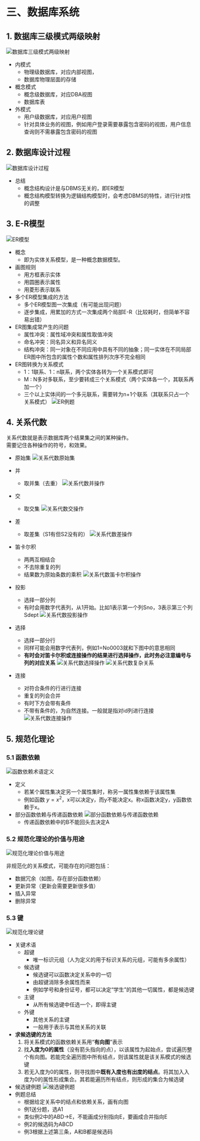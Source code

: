 # 三、数据库系统

## 1. 数据库三级模式两级映射

![数据库三级模式两级映射](../../img/软考/数据库三级模式两级映射.jpg)

- 内模式
	- 物理级数据库，对应内部视图，
	- 数据库物理层面的存储
- 概念模式
	- 概念级数据库，对应DBA视图
	- 数据库表
- 外模式
	- 用户级数据库，对应用户视图
	- 针对具体业务的视图，例如用户登录需要暴露包含密码的视图，用户信息查询则不需暴露包含密码的视图

## 2. 数据库设计过程

![数据库设计过程](../../img/软考/数据库设计过程.jpg)

- 总结
	- 概念结构设计是与DBMS无关的，即ER模型
	- 概念结构模型转换为逻辑结构模型时，会考虑DBMS的特性，进行针对性的调整

## 3. E-R模型

![ER模型](../../img/软考/ER模型.jpg)

- 概念
	- 即为实体关系模型，是一种概念数据模型。
- 画图规则
	- 用方框表示实体
	- 用圆圈表示属性
	- 用菱形表示联系
- 多个ER模型集成的方法
	- 多个ER模型图一次集成（有可能出现问题）
	- 逐步集成，用累加的方式一次集成两个局部E-R（比较耗时，但简单不容易出错）
- ER图集成常产生的问题
	- 属性冲突：属性域冲突和属性取值冲突
	- 命名冲突：同名异义和异名同义
	- 结构冲突：同一对象在不同应用中具有不同的抽象；同一实体在不同局部ER图中所包含的属性个数和属性排列次序不完全相同
- ER图转换为关系模式
	- 1：1联系、1：n联系，两个实体各转为一个关系模式即可
	- M : N多对多联系，至少要转成三个关系模式（两个实体各一个，其联系再加一个）
	- 三个以上实体间的一个多元联系，需要转为n+1个联系（其联系只占一个关系模式）
	![ER例题](../../img/软考/ER例题.jpg)

## 4. 关系代数

关系代数就是表示数据库两个结果集之间的某种操作。  
需要记住各种操作的符号，和效果。
- 原始集
![关系代数原始集](../../img/软考/关系代数原始集.jpg)

- 并
	- 取并集（去重）
	![关系代数并操作](../../img/软考/关系代数并操作.jpg)
- 交
	- 取交集
	![关系代数交操作](../../img/软考/关系代数交操作.jpg)
- 差
	- 取差集（S1有但S2没有的）
	![关系代数差操作](../../img/软考/关系代数差操作.jpg)
- 笛卡尔积
	- 两两互相结合
	- 不去除重复的列
	- 结果数为原始条数的乘积
	![关系代数笛卡尔积操作](../../img/软考/关系代数笛卡尔积操作.jpg)
- 投影
	- 选择一部分列
	- 有时会用数字代表列，从1开始。比如1表示第一个列Sno，3表示第三个列Sdept
	![关系代数投影操作](../../img/软考/关系代数投影操作.jpg)
- 选择
	- 选择一部分行
	- 同样可能会用数字代表列，例如1=No0003就和下图中的意思相同
	- **有时会对笛卡尔积或连接操作的结果进行选择操作，此时务必注意编号与列的对应关系**
	![关系代数选择操作](../../img/软考/关系代数选择操作.jpg)
	![关系代数复杂关系](../../img/软考/关系代数复杂关系.jpg)
- 连接
	- 对符合条件的行进行连接
	- 重复的列会合并
	- 有时下方会带有条件
	- 不带有条件的，为自然连接。一般就是指对id列进行连接
	![关系代数连接操作](../../img/软考/关系代数连接操作.jpg)

## 5. 规范化理论

### 5.1 函数依赖

![函数依赖术语定义](../../img/软考/函数依赖术语定义.jpg)
- 定义
	- 若某个属性集决定另一个属性集时，称另一属性集依赖于该属性集
	- 例如函数 $y=x^2$，x可以决定y，而y不能决定x。称x函数决定y，y函数依赖于x。
- 部分函数依赖与传递函数依赖
	![部分函数依赖与传递函数依赖](../../img/软考/部分函数依赖与传递函数依赖.jpg)
	- 传递函数依赖中的B不能回头去决定A

### 5.2 规范化理论的价值与用途

![规范化理论价值与用途](../../img/软考/规范化理论价值与用途.jpg)

非规范化的关系模式，可能存在的问题包括：
- 数据冗余（如图，存在部分函数依赖）
- 更新异常（更新会需要更新很多值）
- 插入异常
- 删除异常

### 5.3 键

![规范化理论键](../../img/软考/规范化理论键.jpg)

- 关键术语
	- 超键
		- 唯一标识元组（人为定义的用于标识关系的元组，可能有多余属性）
	- 候选键
		- 候选键可以函数决定关系中的一切
		- 由超键消除多余属性而来
		- 例如学号和身份证号，都可以决定“学生”的其他一切属性，都是候选键
	- 主键
		- 从所有候选键中任选一个，即得主键
	- 外键
		- 其他关系的主键
		- 一般用于表示与其他关系的关联
- **求候选键的方法**
	1. 将关系模式的函数依赖关系用“**有向图**”表示
	2. 找**入度为0的属性**（没有箭头指向的点），以该属性为起始点，尝试遍历整个有向图。若能完全遍历图中所有结点，则该属性就是该关系模式的候选键
	3. 若无入度为0的属性，则寻找图中**既有入度也有出度的结点**。将其加入入度为0的属性形成集合。其若能遍历所有结点，则形成的集合为候选键
- 候选键例题
![候选键例题](../../img/软考/候选键例题.jpg)
- 例题总结
	- 根据给定关系中的结点和依赖关系，画有向图
	- 例1送分题，选A1
	- 类似例2中的ABD->E，不能画成分别指向E，要画成合并指向E
	- 例2的候选码为ABCD
	- 例3根据上述第三条，A和B都是候选码